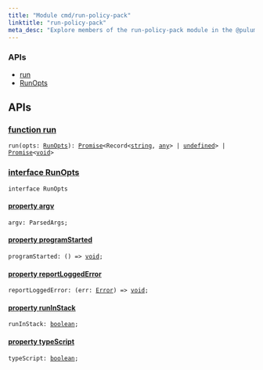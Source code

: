 ```yaml
---
title: "Module cmd/run-policy-pack"
linktitle: "run-policy-pack"
meta_desc: "Explore members of the run-policy-pack module in the @pulumi/pulumi package."
---
```


<!-- WARNING: this page was generated by a tool. Do not edit it by hand. -->
<!-- To change it, please see https://github.com/pulumi/docs/tree/master/tools/tscdocgen. -->






<h3>APIs</h3>
<ul class="api">
    <li><a href="#run"><span class="symbol api"></span>run</a></li>
    <li><a href="#RunOpts"><span class="symbol api"></span>RunOpts</a></li>
</ul>




<h2 id="apis">APIs</h2>
<h3 class="pdoc-module-header" id="run" data-link-title="run">
    <a href="https://github.com/pulumi/pulumi/blob/fa20d88e12d95c70273c71ff41d510858610f2bc/sdk/nodejs/cmd/run-policy-pack/run.ts#L151">
        function <strong>run</strong>
    </a>
</h3>


<pre class="highlight"><code><span class='kd'></span>run(opts: <a href='#RunOpts'>RunOpts</a>): <a href='https://developer.mozilla.org/en-US/docs/Web/JavaScript/Reference/Global_Objects/Promise'>Promise</a>&lt;Record&lt;<span class='kd'><a href='https://developer.mozilla.org/en-US/docs/Web/JavaScript/Reference/Global_Objects/String'>string</a></span>, <span class='kd'><a href='https://www.typescriptlang.org/docs/handbook/basic-types.html#any'>any</a></span>&gt; | <span class='kd'><a href='https://developer.mozilla.org/en-US/docs/Web/JavaScript/Reference/Global_Objects/undefined'>undefined</a></span>&gt; | <a href='https://developer.mozilla.org/en-US/docs/Web/JavaScript/Reference/Global_Objects/Promise'>Promise</a>&lt;<span class='kd'><a href='https://www.typescriptlang.org/docs/handbook/basic-types.html#void'>void</a></span>&gt;</code></pre>

<h3 class="pdoc-module-header" id="RunOpts" data-link-title="RunOpts">
    <a href="https://github.com/pulumi/pulumi/blob/fa20d88e12d95c70273c71ff41d510858610f2bc/sdk/nodejs/cmd/run-policy-pack/run.ts#L141">
        interface <strong>RunOpts</strong>
    </a>
</h3>

<pre class="highlight"><code><span class='kr'>interface</span> <span class='nx'>RunOpts</span></code></pre>
<h4 class="pdoc-member-header" id="RunOpts-argv">
<a class="pdoc-child-name" href="https://github.com/pulumi/pulumi/blob/fa20d88e12d95c70273c71ff41d510858610f2bc/sdk/nodejs/cmd/run-policy-pack/run.ts#L144">property <b>argv</b></a>
</h4>

<pre class="highlight"><code><span class='kd'></span>argv: ParsedArgs;</code></pre>
<h4 class="pdoc-member-header" id="RunOpts-programStarted">
<a class="pdoc-child-name" href="https://github.com/pulumi/pulumi/blob/fa20d88e12d95c70273c71ff41d510858610f2bc/sdk/nodejs/cmd/run-policy-pack/run.ts#L145">property <b>programStarted</b></a>
</h4>

<pre class="highlight"><code><span class='kd'></span>programStarted: () => <span class='kd'><a href='https://www.typescriptlang.org/docs/handbook/basic-types.html#void'>void</a></span>;</code></pre>
<h4 class="pdoc-member-header" id="RunOpts-reportLoggedError">
<a class="pdoc-child-name" href="https://github.com/pulumi/pulumi/blob/fa20d88e12d95c70273c71ff41d510858610f2bc/sdk/nodejs/cmd/run-policy-pack/run.ts#L146">property <b>reportLoggedError</b></a>
</h4>

<pre class="highlight"><code><span class='kd'></span>reportLoggedError: (err: <a href='https://developer.mozilla.org/en-US/docs/Web/JavaScript/Reference/Global_Objects/Error'>Error</a>) => <span class='kd'><a href='https://www.typescriptlang.org/docs/handbook/basic-types.html#void'>void</a></span>;</code></pre>
<h4 class="pdoc-member-header" id="RunOpts-runInStack">
<a class="pdoc-child-name" href="https://github.com/pulumi/pulumi/blob/fa20d88e12d95c70273c71ff41d510858610f2bc/sdk/nodejs/cmd/run-policy-pack/run.ts#L147">property <b>runInStack</b></a>
</h4>

<pre class="highlight"><code><span class='kd'></span>runInStack: <span class='kd'><a href='https://developer.mozilla.org/en-US/docs/Web/JavaScript/Reference/Global_Objects/Boolean'>boolean</a></span>;</code></pre>
<h4 class="pdoc-member-header" id="RunOpts-typeScript">
<a class="pdoc-child-name" href="https://github.com/pulumi/pulumi/blob/fa20d88e12d95c70273c71ff41d510858610f2bc/sdk/nodejs/cmd/run-policy-pack/run.ts#L148">property <b>typeScript</b></a>
</h4>

<pre class="highlight"><code><span class='kd'></span>typeScript: <span class='kd'><a href='https://developer.mozilla.org/en-US/docs/Web/JavaScript/Reference/Global_Objects/Boolean'>boolean</a></span>;</code></pre>
